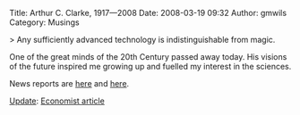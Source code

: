 Title: Arthur C. Clarke, 1917—2008
Date: 2008-03-19 09:32
Author: gmwils
Category: Musings

<p>
> Any sufficiently advanced technology is indistinguishable from magic.

One of the great minds of the 20th Century passed away today. His
visions of the future inspired me growing up and fuelled my interest in
the sciences.

News reports are [here][] and [here][1].

</p>

<u>Update</u>: [Economist article][]

</p>

  [here]: http://www.nytimes.com/2008/03/18/books/18cnd-clarke.html?_r=1&hp&oref=slogin
  [1]: http://www.theage.com.au/news/world/science-fiction-legend-arthur-c-clarke-dies/2008/03/19/1205602429733.html
  [Economist article]: http://www.economist.com/obituary/displaystory.cfm?story_id=10918055
